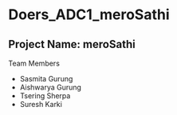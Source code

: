 # Doers_ADC1_meroSathi

## Project Name: meroSathi

Team Members
+ Sasmita Gurung
+ Aishwarya Gurung
+ Tsering Sherpa
+ Suresh Karki
